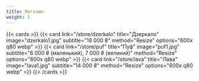 ```yaml
---
title: Магазин
weight: 1
---
```


{{< cards >}}
  {{< card link="/store/dzerkalo" title="Дзеркало" image="dzerkalo1.jpg" subtitle="18 000 ₴" method="Resize" options="600x q80 webp" >}}
  {{< card link="/store/puf" title="Пуф" image="puf1.jpg" subtitle="6 000 ₴ (маленький), 7 000 ₴ (великий)" method="Resize" options="600x q80 webp" >}}
  {{< card link="/store/lava" title="Лава" image="lava1.jpg" subtitle="14 000 ₴" method="Resize" options="600x q80 webp" >}}
{{< /cards >}}